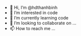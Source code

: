 - 👋 Hi, I’m @hdthanhbinh
- 👀 I’m interested in code
- 🌱 I’m currently learning code
- 💞️ I’m looking to collaborate on ...
- 📫 How to reach me ...

<!---
hdthanhbinh/hdthanhbinh is a ✨ special ✨ repository because its `README.md` (this file) appears on your GitHub profile.
You can click the Preview link to take a look at your changes.
--->
